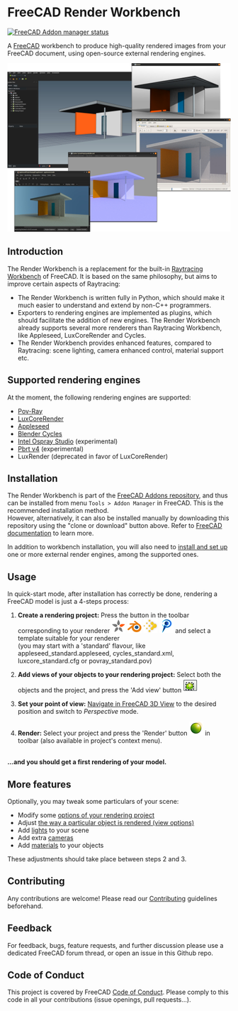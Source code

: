 # FreeCAD Render Workbench

[![FreeCAD Addon manager status](https://img.shields.io/badge/FreeCAD%20addon%20manager-available-brightgreen)](https://github.com/FreeCAD/FreeCAD-addons)

A [FreeCAD](https://www.freecadweb.org) workbench to produce high-quality
rendered images from your FreeCAD document, using open-source external
rendering engines.

<img src=./docs/freecad-june-09.jpg alt="ShowCase" title="Examples of rendering
made with Render Workbench" width="800">

## Introduction

The Render Workbench is a replacement for the built-in [Raytracing
Workbench](https://www.freecadweb.org/wiki/Raytracing_Module) of FreeCAD. It is
based on the same philosophy, but aims to improve certain aspects of
Raytracing:

* The Render Workbench is written fully in Python, which should make it much
  easier to understand and extend by non-C++ programmers.
* Exporters to rendering engines are implemented as plugins, which should
  facilitate the addition of new engines. The Render Workbench already supports several more
  renderers than Raytracing Workbench, like Appleseed, LuxCoreRender and Cycles.
* The Render Workbench provides enhanced features, compared to Raytracing:
  scene lighting, camera enhanced control, material support etc.

## Supported rendering engines

At the moment, the following rendering engines are supported:

* [Pov-Ray](https://www.povray.org/)
* [LuxCoreRender](https://luxcorerender.org/)
* [Appleseed](https://appleseedhq.net)
* [Blender Cycles](https://www.cycles-renderer.org/)
* [Intel Ospray Studio](http://www.ospray.org/ospray_studio) (experimental)
* [Pbrt v4](https://www.pbrt.org) (experimental)
* LuxRender (deprecated in favor of LuxCoreRender)

## Installation

The Render Workbench is part of the [FreeCAD Addons
repository](https://github.com/FreeCAD/FreeCAD-addons), and thus can be
installed from menu `Tools > Addon Manager` in FreeCAD. This is the recommended
installation method.<br /> However, alternatively, it can also be installed
manually by downloading this repository using the "clone or download" button
above. Refer to [FreeCAD
documentation](https://www.freecadweb.org/wiki/How_to_install_additional_workbenches)
to learn more.

In addition to workbench installation, you will also need to [install and set
up](./docs/EngineInstall.md) one or more external render engines, among the
supported ones.

## Usage

In quick-start mode, after installation has correctly be done, rendering a
FreeCAD model is just a 4-steps process:
1. **Create a rendering project:** Press the button in the toolbar
   corresponding to your renderer <img src=./Render/resources/icons/Appleseed.svg height=32>
   <img src=./Render/resources/icons/Cycles.svg height=32> <img src=./Render/resources/icons/Luxcore.svg
   height=32> <img src=./Render/resources/icons/Povray.svg height=32> and select a template
   suitable for your renderer \
   (you may start with a 'standard' flavour, like
   appleseed_standard.appleseed, cycles_standard.xml, luxcore_standard.cfg or
   povray_standard.pov)


2. **Add views of your objects to your rendering project:** Select both the
   objects and the project, and press the 'Add view' button <img
   src=./Render/resources/icons/RenderView.svg height=32>


3. **Set your point of view:** [Navigate in FreeCAD 3D View](https://wiki.freecadweb.org/Manual:Navigating_in_the_3D_view)
   to the desired position and switch to _Perspective_ mode.


4. **Render:** Select your project and press the 'Render' button <img
   src=./Render/resources/icons/Render.svg height=32> in toolbar (also available in project's
   context menu).


<br /> **...and you should get a first rendering of your model.** <br />


## More features

Optionally, you may tweak some particulars of your scene:
* Modify some [options of your rendering project](./docs/Projects.md)
* Adjust [the way a particular object is rendered (view options)](./docs/Views.md)
* Add [lights](./docs/Lights.md) to your scene
* Add extra [cameras](./docs/Cameras.md)
* Add [materials](./docs/Materials.md) to your objects

These adjustments should take place between steps 2 and 3.

## Contributing

Any contributions are welcome! Please read our
[Contributing](./docs/Contributing.md) guidelines beforehand.

## Feedback

For feedback, bugs, feature requests, and further discussion please use a
dedicated FreeCAD forum thread, or open an issue in this Github repo.

## Code of Conduct

This project is covered by FreeCAD [Code of
Conduct](https://github.com/FreeCAD/FreeCAD/blob/master/CODE_OF_CONDUCT.md).
Please comply to this code in all your contributions (issue openings, pull
requests...).
